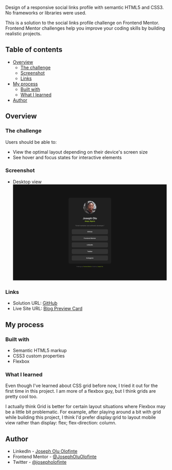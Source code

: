Design of a responsive social links profile with semantic HTML5 and CSS3. No frameworks or libraries were used.

This is a solution to the social links profile challenge on Frontend Mentor. Frontend Mentor challenges help you improve your coding skills by building realistic projects.

## Table of contents

- [Overview](#overview)
  - [The challenge](#the-challenge)
  - [Screenshot](#screenshot)
  - [Links](#links)
- [My process](#my-process)
  - [Built with](#built-with)
  - [What I learned](#what-i-learned)
- [Author](#author)


## Overview

### The challenge

Users should be able to:

- View the optimal layout depending on their device's screen size
- See hover and focus states for interactive elements

### Screenshot

- Desktop view
![](./laptop-screenshot.png)


### Links

- Solution URL: [GitHub](https://github.com/JosephOluOlofinte/social-links-profile)
- Live Site URL: [Blog Preview Card](https://josepholuolofinte.github.io/social-links-profile/)

## My process

### Built with

- Semantic HTML5 markup
- CSS3 custom properties
- Flexbox

### What I learned

Even though I've learned about CSS grid before now, I tried it out for the first time in this project. I am more of a flexbox guy, but I think grids are pretty cool too. 

I actually think Grid is better for certain layout situations where Flexbox may be a little bit problematic. For example, after playing around a bit with grid while building this project, I think I'd prefer display:grid to layout mobile view rather than display: flex; flex-direction: column.


## Author

- LinkedIn - [Joseph Olu Olofinte](https://www.linkedin.com/in/joseph-olu/)
- Frontend Mentor - [@JosephOluOlofinte](https://www.frontendmentor.io/profile/JosephOluOlofinte)
- Twitter - [@josepholofinte](https://www.twitter.com/josepholofinte)
